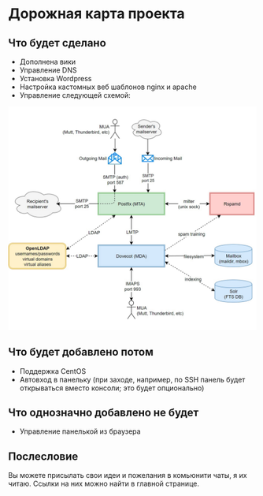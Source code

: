 # Дорожная карта проекта

## Что будет сделано

+ Дополнена вики
+ Управление DNS
+ Установка Wordpress
+ Настройка кастомных веб шаблонов nginx и apache
+ Управление следующей схемой:

![Реализация почты](https://raw.githubusercontent.com/NagibatorIgor/ccp/main/screenshots/mail_roadmap.jpg)

## Что будет добавлено потом

+ Поддержка CentOS
+ Автовход в панельку (при заходе, например, по SSH панель будет открываться вместо консоли; это будет опционально)

## Что однозначно добавлено не будет

+ Управление панелькой из браузера

## Послесловие

Вы можете присылать свои идеи и пожелания в комьюнити чаты, я их читаю. Ссылки на них можно найти в главной странице. 